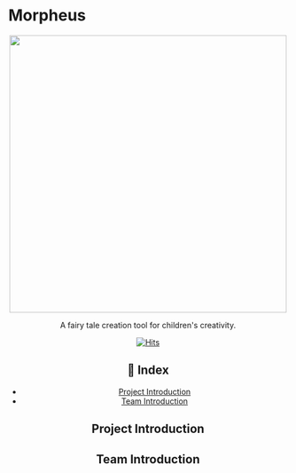 # Morpheus

<div align=center>
  <img src="https://github.com/EN-Morpheus/Morpheus/assets/129165742/ab043c14-2444-45aa-8049-03c63267c67e width="500" height="500")
</div>
<p align="center">
  A fairy tale creation tool for children's creativity.  
  
[![Hits](https://hits.seeyoufarm.com/api/count/incr/badge.svg?url=https://github.com/EN-Morpheus&count_bg=%2353B9C2&title_bg=%23ACACAC&icon=linux.svg&icon_color=%23E7E7E7&title=views&edge_flat=false)](https://hits.seeyoufarm.com)
</p>

##  📄 Index
- [Project Introduction](#Project-Introduction)
- [Team Introduction](#Team-Introduction)

## Project Introduction


## Team Introduction

</p>
